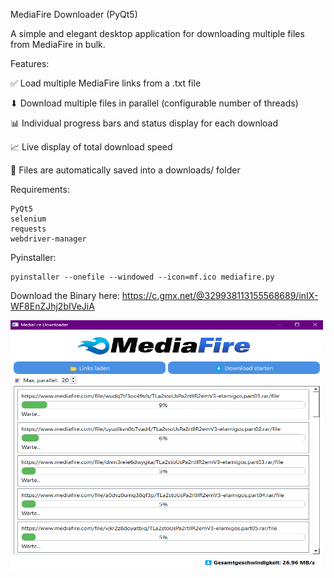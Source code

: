 MediaFire Downloader (PyQt5)

A simple and elegant desktop application for downloading multiple files from MediaFire in bulk.

Features:

✅ Load multiple MediaFire links from a .txt file

⬇ Download multiple files in parallel (configurable number of threads)

📊 Individual progress bars and status display for each download

📈 Live display of total download speed

📁 Files are automatically saved into a downloads/ folder


Requirements:

    PyQt5
    selenium
    requests
    webdriver-manager


Pyinstaller:

    pyinstaller --onefile --windowed --icon=mf.ico mediafire.py


Download the Binary here: https://c.gmx.net/@329938113155568689/inIX-WF8EnZJhj2bIVeJiA

<img src="https://github.com/GoatWithCode/MediaFire-Downloader/blob/main/Screenshot%202025-05-21%20194056.png" alt="MediaFire-downloader" width="500" height="400">
